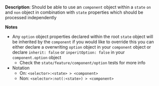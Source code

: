 __Description__: Should be able to use an `component` object within a `state` `on` and `non` object in combination with `state` properties which should be processed independently

__Notes__

+ Any `option` object properties declared within the root `state` object will be inherited by the `component` if you would like to override this you can either declare a overwriting `option` object in your `component` object or declare `inherit: false`  or `inperitOption: false` in your `component.option` object
    * Check the `state/feature/component/option` tests for more info
+ Notation
    * On: `<selector>:<state> > <component>`
    * Non: `<selector>:not(:<state>) > <component>`